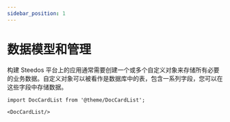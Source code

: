 ```yaml
---
sidebar_position: 1
---
```


# 数据模型和管理

构建 Steedos 平台上的应用通常需要创建一个或多个自定义对象来存储所有必要的业务数据。自定义对象可以被看作是数据库中的表，包含一系列字段，您可以在这些字段中存储数据。


```mdx-code-block
import DocCardList from '@theme/DocCardList';

<DocCardList/>
```